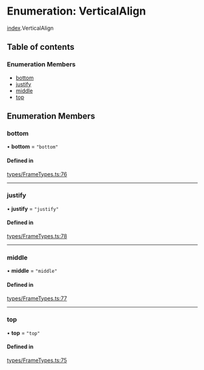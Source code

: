 # Enumeration: VerticalAlign

[index](../modules/index.md).VerticalAlign

## Table of contents

### Enumeration Members

- [bottom](index.VerticalAlign.md#bottom)
- [justify](index.VerticalAlign.md#justify)
- [middle](index.VerticalAlign.md#middle)
- [top](index.VerticalAlign.md#top)

## Enumeration Members

### bottom

• **bottom** = ``"bottom"``

#### Defined in

[types/FrameTypes.ts:76](https://github.com/chili-publish/editor-sdk/blob/6abb55e/types/FrameTypes.ts#L76)

___

### justify

• **justify** = ``"justify"``

#### Defined in

[types/FrameTypes.ts:78](https://github.com/chili-publish/editor-sdk/blob/6abb55e/types/FrameTypes.ts#L78)

___

### middle

• **middle** = ``"middle"``

#### Defined in

[types/FrameTypes.ts:77](https://github.com/chili-publish/editor-sdk/blob/6abb55e/types/FrameTypes.ts#L77)

___

### top

• **top** = ``"top"``

#### Defined in

[types/FrameTypes.ts:75](https://github.com/chili-publish/editor-sdk/blob/6abb55e/types/FrameTypes.ts#L75)
